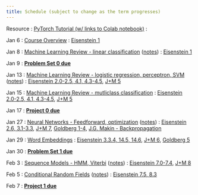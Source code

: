 ```yaml
---
title: Schedule (subject to change as the term progresses)
---
```


Resource 
: [PyTorch Tutorial (w/ links to Colab notebook)](https://cocoxu.github.io/CS4650_spring2025/slides/PyTorch_tutorial.pdf)
  : 
  
Jan 6
: [Course Overview](https://cocoxu.github.io/CS4650_spring2025/slides/lec1-intro.pdf)
  : [Eisenstein 1](https://github.com/jacobeisenstein/gt-nlp-class/blob/master/notes/eisenstein-nlp-notes.pdf)
  
Jan 8
: [Machine Learning Review - linear classification](https://cocoxu.github.io/CS4650_spring2025/slides/lec2-ml-a.pdf) ([notes](https://cocoxu.github.io/CS4650_spring2025/slides/lec2-ml-a-notes.pdf))
  : [Eisenstein 1](https://github.com/jacobeisenstein/gt-nlp-class/blob/master/notes/eisenstein-nlp-notes.pdf)

Jan 9
: **[Problem Set 0 due](https://github.com/cocoxu/CS4650_spring2025_projects/blob/master/CS4650_spring2025_PS0.pdf)**

Jan 13
: [Machine Learning Review - logistic regression, perceptron, SVM](https://cocoxu.github.io/CS4650_spring2025/slides/lec2-ml-b.pdf) ([notes](https://cocoxu.github.io/CS4650_spring2025/slides/lec2-ml-b-notes.pdf))
  : [Eisenstein 2.0-2.5, 4.1, 4.3-4.5](https://github.com/jacobeisenstein/gt-nlp-class/blob/master/notes/eisenstein-nlp-notes.pdf), [J+M 5](https://web.stanford.edu/~jurafsky/slp3/5.pdf)

Jan 15
: [Machine Learning Review - mutliclass classification](https://cocoxu.github.io/CS4650_spring2025/slides/lec3-mcc.pdf)
  : [Eisenstein 2.0-2.5, 4.1, 4.3-4.5](https://github.com/jacobeisenstein/gt-nlp-class/blob/master/notes/eisenstein-nlp-notes.pdf), [J+M 5](https://web.stanford.edu/~jurafsky/slp3/5.pdf)

Jan 17
: **[Project 0 due](https://colab.research.google.com/drive/1gsvmp2zygSz4dWeZAzCY9FIMxLB94fLO?usp=sharing)**

Jan 27
: [Neural Networks - Feedforward, optimization](https://cocoxu.github.io/CS4650_spring2025/slides/lec4-nn.pdf) ([notes](https://cocoxu.github.io/CS4650_spring2025/slides/lec4-nn-notes.pdf))
  : [Eisenstein 2.6, 3.1-3.3](https://github.com/jacobeisenstein/gt-nlp-class/blob/master/notes/eisenstein-nlp-notes.pdf), [J+M 7](https://web.stanford.edu/~jurafsky/slp3/7.pdf), [Goldberg 1-4](https://arxiv.org/pdf/1510.00726.pdf), [J.G. Makin - Backpropagation](https://cocoxu.github.io/CS4650_spring2025/slides/backprop.pdf)

Jan 29
: [Word Embeddings](https://cocoxu.github.io/CS4650_spring2025/slides/lec5-word2vec.pdf)
  : [Eisenstein 3.3.4, 14.5, 14.6](https://github.com/jacobeisenstein/gt-nlp-class/blob/master/notes/eisenstein-nlp-notes.pdf), [J+M 6](https://web.stanford.edu/~jurafsky/slp3/6.pdf), [Goldberg 5](https://arxiv.org/pdf/1510.00726.pdf)

Jan 30
: **[Problem Set 1 due](https://github.com/cocoxu/CS4650_spring2025_projects/blob/master/CS4650_spring2025_PS1.pdf)**


Feb 3
: [Sequence Models - HMM, Viterbi](https://cocoxu.github.io/CS4650_spring2025/slides/lec6-seq1.pdf) ([notes](https://cocoxu.github.io/CS4650_spring2025/slides/lec6-seq1-notes.pdf))
  : [Eisenstein 7.0-7.4](https://github.com/jacobeisenstein/gt-nlp-class/blob/master/notes/eisenstein-nlp-notes.pdf), [J+M 8](https://web.stanford.edu/~jurafsky/slp3/8.pdf)

Feb 5
: [Conditional Random Fields](https://cocoxu.github.io/CS4650_spring2025/slides/lec7-seq2.pdf) ([notes](https://cocoxu.github.io/CS4650_spring2025/slides/lec7-seq2-notes.pdf))
  : [Eisenstein 7.5, 8.3](https://github.com/jacobeisenstein/gt-nlp-class/blob/master/notes/eisenstein-nlp-notes.pdf)

Feb 7
: **[Project 1 due](https://colab.research.google.com/drive/1DD9olruntK2bMIVoz5QJ_YGvKQhzSaAh?usp=sharing)**

